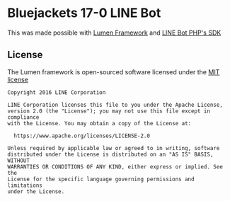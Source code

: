 # Bluejackets 17-0 LINE Bot

This was made possible with [Lumen Framework](https://lumen.laravel.com/) and [LINE Bot PHP's SDK](https://github.com/line/line-bot-sdk-php)

## License

The Lumen framework is open-sourced software licensed under the [MIT license](http://opensource.org/licenses/MIT)
```
Copyright 2016 LINE Corporation

LINE Corporation licenses this file to you under the Apache License,
version 2.0 (the "License"); you may not use this file except in compliance
with the License. You may obtain a copy of the License at:

  https://www.apache.org/licenses/LICENSE-2.0

Unless required by applicable law or agreed to in writing, software
distributed under the License is distributed on an "AS IS" BASIS, WITHOUT
WARRANTIES OR CONDITIONS OF ANY KIND, either express or implied. See the
License for the specific language governing permissions and limitations
under the License.
```
